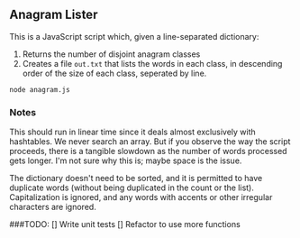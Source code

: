 ## Anagram Lister

This is a JavaScript script which, given a line-separated dictionary:

1. Returns the number of disjoint anagram classes
2. Creates a file `out.txt` that lists the words in each class, in descending
order of the size of each class, seperated by line.

```
node anagram.js
```

### Notes

This should run in linear time since it deals almost exclusively with hashtables.
We never search an array. But if you observe the way the script proceeds, there
is a tangible slowdown as the number of words processed gets longer. I'm not sure
why this is; maybe space is the issue.

The dictionary doesn't need to be sorted, and it is permitted to have duplicate
words (without being duplicated in the count or the list). Capitalization is
ignored, and any words with accents or other irregular characters are ignored.

###TODO:
[] Write unit tests
[] Refactor to use more functions
